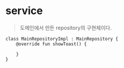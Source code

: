 # service

> 도메인에서 만든 repository의 구현체이다.

```
class MainRepositoryImpl : MainRepository {
    @override fun showToast() {

    }
}
```